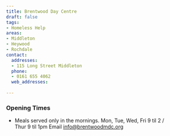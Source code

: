```yaml
---
title: Brentwood Day Centre
draft: false
tags:
- Homeless Help
areas:
- Middleton
- Heywood
- Rochdale
contact:
  addresses:
  - 115 Long Street Middleton
  phone:
  - 0161 655 4062
  web_addresses:
  
---
```


### Opening Times
* Meals served only in the mornings.
Mon, Tue, Wed, Fri  9 til 2  /  
Thur 9 til 1pm
Email   info@brentwoodmdc.org